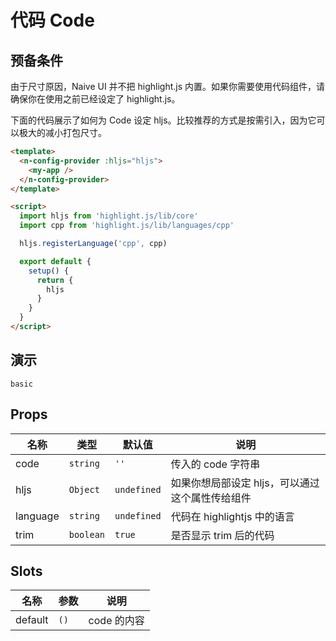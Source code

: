 # 代码 Code

## 预备条件

<n-alert title="注意" type="warning" style="margin-bottom: 16px;">
  由于尺寸原因，Naive UI 并不把 highlight.js 内置。如果你需要使用代码组件，请确保你在使用之前已经设定了 highlight.js。
</n-alert>

下面的代码展示了如何为 Code 设定 hljs。比较推荐的方式是按需引入，因为它可以极大的减小打包尺寸。

```html
<template>
  <n-config-provider :hljs="hljs">
    <my-app />
  </n-config-provider>
</template>

<script>
  import hljs from 'highlight.js/lib/core'
  import cpp from 'highlight.js/lib/languages/cpp'

  hljs.registerLanguage('cpp', cpp)

  export default {
    setup() {
      return {
        hljs
      }
    }
  }
</script>
```

## 演示

```demo
basic
```

## Props

| 名称 | 类型 | 默认值 | 说明 |
| --- | --- | --- | --- |
| code | `string` | `''` | 传入的 code 字符串 |
| hljs | `Object` | `undefined` | 如果你想局部设定 hljs，可以通过这个属性传给组件 |
| language | `string` | `undefined` | 代码在 highlightjs 中的语言 |
| trim | `boolean` | `true` | 是否显示 trim 后的代码 |

## Slots

| 名称    | 参数 | 说明        |
| ------- | ---- | ----------- |
| default | `()` | code 的内容 |

